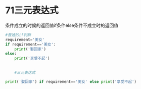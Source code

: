 # 71三元表达式

条件成立的时候的返回值if条件else条件不成立时的返回值

```python
#普通的if判断
requirement='美女'
if requirement=='美女':
    print('娶回家')
else:
    print('享受不起')
    
    
    #三元表达式

print('娶回家') if requirement=='美女' else print('享受不起')
```

